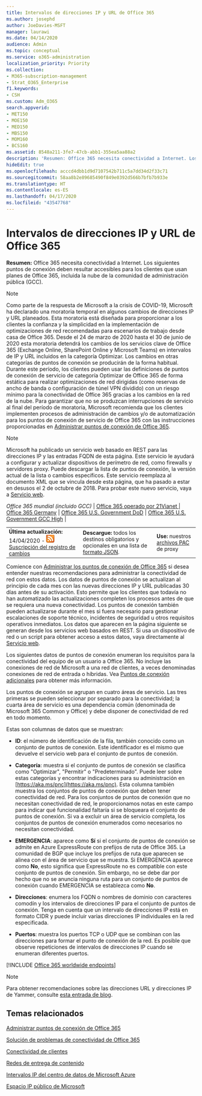 ```yaml
---
title: Intervalos de direcciones IP y URL de Office 365
ms.author: josephd
author: JoeDavies-MSFT
manager: laurawi
ms.date: 04/14/2020
audience: Admin
ms.topic: conceptual
ms.service: o365-administration
localization_priority: Priority
ms.collection:
- M365-subscription-management
- Strat_O365_Enterprise
f1.keywords:
- CSH
ms.custom: Adm_O365
search.appverid:
- MET150
- MOE150
- MED150
- MBS150
- MOM160
- BCS160
ms.assetid: 8548a211-3fe7-47cb-abb1-355ea5aa88a2
description: 'Resumen: Office 365 necesita conectividad a Internet. Los siguientes puntos de conexión deben resultar accesibles para los clientes que usan planes de Office 365, incluida la nube de la comunidad de administración pública (GCC).'
hideEdit: true
ms.openlocfilehash: acccd4dbb1d9d7107542b711c5a7dd34d2f33c71
ms.sourcegitcommit: 58aa8b2e89685490f849e0392d566b7bfb7b933e
ms.translationtype: HT
ms.contentlocale: es-ES
ms.lasthandoff: 04/17/2020
ms.locfileid: "43547768"
---
```

# <a name="office-365-urls-and-ip-address-ranges"></a>Intervalos de direcciones IP y URL de Office 365

 **Resumen:** Office 365 necesita conectividad a Internet. Los siguientes puntos de conexión deben resultar accesibles para los clientes que usan planes de Office 365, incluida la nube de la comunidad de administración pública (GCC).
  
> [!NOTE]
> Como parte de la respuesta de Microsoft a la crisis de COVID-19, Microsoft ha declarado una moratoria temporal en algunos cambios de direcciones IP y URL planeados. Esta moratoria está diseñada para proporcionar a los clientes la confianza y la simplicidad en la implementación de optimizaciones de red recomendadas para escenarios de trabajo desde casa de Office 365. Desde el 24 de marzo de 2020 hasta el 30 de junio de 2020 esta moratoria detendrá los cambios de los servicios clave de Office 365 (Exchange Online, SharePoint Online y Microsoft Teams) en intervalos de IP y URL incluidos en la categoría Optimizar. Los cambios en otras categorías de puntos de conexión se producirán de la forma habitual. Durante este período, los clientes pueden usar las definiciones de puntos de conexión de servicio de categoría Optimizar de Office 365 de forma estática para realizar optimizaciones de red dirigidas (como reservas de ancho de banda o configuración de túnel VPN dividido) con un riesgo mínimo para la conectividad de Office 365 gracias a los cambios en la red de la nube. Para garantizar que no se produzcan interrupciones de servicio al final del período de moratoria, Microsoft recomienda que los clientes implementen procesos de administración de cambios y/o de automatización para los puntos de conexión de servicio de Office 365 con las instrucciones proporcionadas en [Administrar puntos de conexión de Office 365](managing-office-365-endpoints.md).

> [!NOTE]
> Microsoft ha publicado un servicio web basado en REST para las direcciones IP y las entradas FQDN de esta página. Este servicio le ayudará a configurar y actualizar dispositivos de perímetro de red, como firewalls y servidores proxy. Puede descargar la lista de puntos de conexión, la versión actual de la lista o cambios específicos. Este servicio reemplaza al documento XML que se vincula desde esta página, que ha pasado a estar en desusos el 2 de octubre de 2018. Para probar este nuevo servicio, vaya a [Servicio web](office-365-ip-web-service.md).
  
*Office 365 mundial (incluido GCC)* | [Office 365 operado por 21Vianet ](urls-and-ip-address-ranges-21vianet.md) | [Office 365 Germany](office-365-germany-endpoints.md) | [Office 365 U.S. Government DoD](office-365-u-s-government-dod-endpoints.md)  | [Office 365 U.S. Government GCC High](office-365-u-s-government-gcc-high-endpoints.md) |
  
||||
|:-----|:-----|:-----|
|**Última actualización:** 14/04/2020 - ![RSS](media/5dc6bb29-25db-4f44-9580-77c735492c4b.png) [Suscripción del registro de cambios](https://endpoints.office.com/version/worldwide?allversions=true&format=rss&clientrequestid=b10c5ed1-bad1-445f-b386-b919946339a7) <br/> |**Descargue:** todos los destinos obligatorios y opcionales en una lista de [formato JSON](https://endpoints.office.com/endpoints/worldwide?clientrequestid=b10c5ed1-bad1-445f-b386-b919946339a7).  <br/> | **Use:** nuestros [archivos PAC](managing-office-365-endpoints.md#pacfiles) de proxy <br/> |

 Comience con [Administrar los puntos de conexión de Office 365](managing-office-365-endpoints.md) si desea entender nuestras recomendaciones para administrar la conectividad de red con estos datos. Los datos de puntos de conexión se actualizan al principio de cada mes con las nuevas direcciones IP y URL publicadas 30 días antes de su activación. Esto permite que los clientes que todavía no han automatizado las actualizaciones completen los procesos antes de que se requiera una nueva conectividad. Los puntos de conexión también pueden actualizarse durante el mes si fuera necesario para gestionar escalaciones de soporte técnico, incidentes de seguridad u otros requisitos operativos inmediatos. Los datos que aparecen en la página siguiente se generan desde los servicios web basados en REST. Si usa un dispositivo de red o un script para obtener acceso a estos datos, vaya directamente al [Servicio web](office-365-ip-web-service.md).

Los siguientes datos de puntos de conexión enumeran los requisitos para la conectividad del equipo de un usuario a Office 365. No incluye las conexiones de red de Microsoft a una red de clientes, a veces denominadas conexiones de red de entrada o híbridas. Vea [Puntos de conexión adicionales](additional-office365-ip-addresses-and-urls.md) para obtener más información.

Los puntos de conexión se agrupan en cuatro áreas de servicio. Las tres primeras se pueden seleccionar por separado para la conectividad; la cuarta área de servicio es una dependencia común (denominada de Microsoft 365 Common y Office) y debe disponer de conectividad de red en todo momento.

Estas son columnas de datos que se muestran:

- **ID**: el número de identificación de la fila, también conocido como un conjunto de puntos de conexión. Este identificador es el mismo que devuelve el servicio web para el conjunto de puntos de conexión.

- **Categoría**: muestra si el conjunto de puntos de conexión se clasifica como "Optimizar", "Permitir" o "Predeterminado". Puede leer sobre estas categorías y encontrar indicaciones para su administración en [https://aka.ms/pnc](https://aka.ms/pnc). Esta columna también muestra los conjuntos de puntos de conexión que deben tener conectividad de red. Para los conjuntos de puntos de conexión que no necesitan conectividad de red, le proporcionamos notas en este campo para indicar qué funcionalidad faltaría si se bloqueara el conjunto de puntos de conexión. Si va a excluir un área de servicio completa, los conjuntos de puntos de conexión enumerados como necesarios no necesitan conectividad.

- **EMERGENCIA**: aparece como **Sí** si el conjunto de puntos de conexión se admite en Azure ExpressRoute con prefijos de ruta de Office 365. La comunidad de BGP que incluye los prefijos de ruta que aparecen se alinea con el área de servicio que se muestra. Si EMERGENCIA aparece como **No**, esto significa que ExpressRoute no es compatible con este conjunto de puntos de conexión. Sin embargo, no se debe dar por hecho que no se anuncia ninguna ruta para un conjunto de puntos de conexión cuando EMERGENCIA se establezca como **No**.

- **Direcciones**: enumera los FQDN o nombres de dominio con caracteres comodín y los intervalos de direcciones IP para el conjunto de puntos de conexión. Tenga en cuenta que un intervalo de direcciones IP está en formato CIDR y puede incluir varias direcciones IP individuales en la red especificada.
 
- **Puertos**: muestra los puertos TCP o UDP que se combinan con las direcciones para formar el punto de conexión de la red. Es posible que observe repeticiones de intervalos de direcciones IP cuando se enumeran diferentes puertos.

[!INCLUDE [Office 365 worldwide endpoints](./includes/office-365-worldwide-endpoints.md)]

>[!Note]
>Para obtener recomendaciones sobre las direcciones URL y direcciones IP de Yammer, consulte [esta entrada de blog](https://techcommunity.microsoft.com/t5/Yammer-Blog/Using-hard-coded-IP-addresses-for-Yammer-is-not-recommended/ba-p/276592).
>

## <a name="related-topics"></a>Temas relacionados

[Administrar puntos de conexión de Office 365](managing-office-365-endpoints.md)
  
[Solución de problemas de conectividad de Office 365](https://support.office.com/article/d4088321-1c89-4b96-9c99-54c75cae2e6d.aspx)
  
[Conectividad de clientes](https://support.office.com/article/client-connectivity-4232abcf-4ae5-43aa-bfa1-9a078a99c78b)
  
[Redes de entrega de contenido](https://support.office.com/article/content-delivery-networks-0140f704-6614-49bb-aa6c-89b75dcd7f1f)
  
[Intervalos IP del centro de datos de Microsoft Azure](https://www.microsoft.com/download/details.aspx?id=41653)
  
[Espacio IP público de Microsoft](https://www.microsoft.com/download/details.aspx?id=53602)
